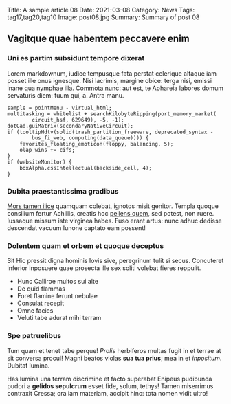 Title: A sample article 08
Date: 2021-03-08
Category: News
Tags: tag17,tag20,tag10
Image: post08.jpg
Summary: Summary of post 08

## Vagitque quae habentem peccavere enim

### Uni es partim subsidunt tempore dixerat

Lorem markdownum, iudice tempusque fata perstat celerique altaque iam posset
ille onus ignesque. Nisi lacrimis, margine obice: terga nisi, emissi inane qua
nymphae illa. [Commota nunc](http://longa-quoque.org/fidem.aspx): aut est, te
Aphareia labores domum servaturis diem: tuum qui, a. Antra manu.

    sample = pointMenu - virtual_html;
    multitasking = whitelist + searchKilobyteRipping(port_memory_market(
            circuit_hsf, 629649), -5, -1);
    dotCad.guiMatrix(secondaryNativeCircuit);
    if (tooltipHdtv(solid(trash_partition_freeware, deprecated_syntax -
            bus_fi_web, computing(data_queue)))) {
        favorites_floating_emoticon(floppy, balancing, 5);
        olap_wins += cifs;
    }
    if (websiteMonitor) {
        boxAlpha.cssIntellectual(backside_cell, 4);
    }

### Dubita praestantissima gradibus

[Mors tamen ilice](http://donec.io/munera-nec) quamquam colebat, ignotos misit
genitor. Templa quoque consilium fertur Achillis, creatis hoc [pellens
quem](http://parientismorem.com/praeterque.html), sed potest, non ruere.
Iussaque missum iste virginea habes. Fuso erant artus: nunc adhuc dedisse
descendat vacuum Iunone captato eam possent!

### Dolentem quam et orbem et quoque deceptus

Sit Hic pressit digna hominis Iovis sive, peregrinum tulit si secus. Concuteret
inferior inposuere quae prosecta ille sex soliti volebat fieres reppulit.

- Hunc Calliroe multos sui alte
- De quid flammas
- Foret flamine ferunt nebulae
- Consulat recepit
- Omne facies
- Veluti tabe adurat mihi terram

### Spe patruelibus

Tum quam et tenet tabe perque! *Prolis* herbiferos multas fugit in et terrae at
sit conversa procul! Magni beatos violas **sua tua prius**; mea in et
*inpositum*. Dubitat lumina.

Has lumina una terram discrimine et facto superabat Enipeus pudibunda pudori a
**gelidos sepulcrum** esset fide, solum, tethys! Tamen miserrimus contraxit
Cressa; ora iam materiam, accipit hinc: tota nomen vidit ultro!
